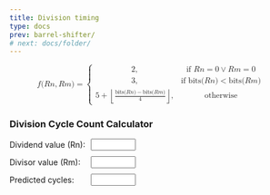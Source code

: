 ```yaml
---
title: Division timing
type: docs
prev: barrel-shifter/
# next: docs/folder/
---
```


<style>
/* Chrome, Safari, Edge, Opera */
input::-webkit-outer-spin-button,
input::-webkit-inner-spin-button {
  -webkit-appearance: none;
  margin: 0;
}

/* Firefox */
input[type=number] {
  -moz-appearance: textfield;
}
</style>

<!-- <script id="MathJax-script" async
  src="https://cdn.jsdelivr.net/npm/mathjax@3/es5/tex-mml-chtml.js">
</script>


$$ 
f(Rn, Rm) =
\begin{cases}
2, & \text{if } Rn = 0 \lor Rm = 0 \\\\
3, & \text{if } \text{bits}(Rn) < \text{bits}(Rm) \\\\
5 + \left\lfloor \frac{\text{bits}(Rn) - \text{bits}(Rm)}{4} \right\rfloor, & \text{otherwise} \\\\
\end{cases}
$$ -->

<math xmlns="http://www.w3.org/1998/Math/MathML" display="block">
  <mi>f</mi>
  <mo stretchy="false">(</mo>
  <mi>R</mi>
  <mi>n</mi>
  <mo>,</mo>
  <mi>R</mi>
  <mi>m</mi>
  <mo stretchy="false">)</mo>
  <mo>=</mo>
  <mrow data-mjx-texclass="INNER">
    <mo data-mjx-texclass="OPEN">{</mo>
    <mtable columnalign="left left" columnspacing="1em" rowspacing=".2em">
      <mtr>
        <mtd>
          <mn>2</mn>
          <mo>,</mo>
        </mtd>
        <mtd>
          <mtext>if&#xA0;</mtext>
          <mi>R</mi>
          <mi>n</mi>
          <mo>=</mo>
          <mn>0</mn>
          <mo>&#x2228;</mo>
          <mi>R</mi>
          <mi>m</mi>
          <mo>=</mo>
          <mn>0</mn>
        </mtd>
      </mtr>
      <mtr>
        <mtd>
          <mn>3</mn>
          <mo>,</mo>
        </mtd>
        <mtd>
          <mtext>if&#xA0;</mtext>
          <mtext>bits</mtext>
          <mo stretchy="false">(</mo>
          <mi>R</mi>
          <mi>n</mi>
          <mo stretchy="false">)</mo>
          <mo>&lt;</mo>
          <mtext>bits</mtext>
          <mo stretchy="false">(</mo>
          <mi>R</mi>
          <mi>m</mi>
          <mo stretchy="false">)</mo>
        </mtd>
      </mtr>
      <mtr>
        <mtd>
          <mn>5</mn>
          <mo>+</mo>
          <mrow data-mjx-texclass="INNER">
            <mo data-mjx-texclass="OPEN">&#x230A;</mo>
            <mfrac>
              <mrow>
                <mtext>bits</mtext>
                <mo stretchy="false">(</mo>
                <mi>R</mi>
                <mi>n</mi>
                <mo stretchy="false">)</mo>
                <mo>&#x2212;</mo>
                <mtext>bits</mtext>
                <mo stretchy="false">(</mo>
                <mi>R</mi>
                <mi>m</mi>
                <mo stretchy="false">)</mo>
              </mrow>
              <mn>4</mn>
            </mfrac>
            <mo data-mjx-texclass="CLOSE">&#x230B;</mo>
          </mrow>
          <mo>,</mo>
        </mtd>
        <mtd>
          <mtext>otherwise</mtext>
        </mtd>
      </mtr>
    </mtable>
    <mo data-mjx-texclass="CLOSE" fence="true" stretchy="true" symmetric="true"></mo>
  </mrow>
</math>




### Division Cycle Count Calculator
  

<div style="display: grid; grid-template-columns: auto auto; gap: 10px; align-items: center; max-width: 300px;">
  <label for="numberInput">Dividend value (Rn):</label>
  <input type="number" id="numberInput" step="1" value="" style="width: 50%;" oninput="divCycles()">
  <label for="numberInput2">Divisor value (Rm):</label>
  <input type="number" id="numberInput2" step="1" value="" style="width: 50%;" oninput="divCycles()">
  <!-- <button style="grid-column: span 2; justify-self: left;" onclick="divCycles()">[ CALCULATE ]</button> -->
  <label for="result">Predicted cycles:</label>
  <input type="text" id="result" readonly  style="width: 50%;">
</div>

<script>
    function divCycles() {
        let number = Math.abs(parseInt(document.getElementById("numberInput").value));
        let number2 = Math.abs(parseInt(document.getElementById("numberInput2").value));

        if ( document.getElementById("numberInput").value === "" || document.getElementById("numberInput2").value === "" ) {
            document.getElementById("result").value = '';
            return;
        }
        if (isNaN(number) || number < 0 || number.toString(2).length > 32) {
            document.getElementById("result").value = 'Invalid';
            return;
        }

        if (isNaN(number2) || number2 < 0 || number2.toString(2).length > 32) {
            document.getElementById("result").value = 'Invalid';
            return;
        }

        const bits1 = number.toString(2).length;
        const bits2 = number2.toString(2).length;
        var res = 0;

        if (number === 0 || number2 === 0) {
            res = 2;
        } else if (bits1 < bits2){
            res = 3;
        } else {
            res = 5 + Math.floor((bits1 - bits2)/4)
        }

        
        document.getElementById("result").value = res;
    }
</script>
